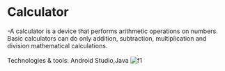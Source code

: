 # Calculator
-A calculator is a device that performs arithmetic operations on numbers. Basic calculators can do only addition, subtraction, multiplication and division mathematical calculations.
<br></br>
Technologies & tools: Android Studio,Java
![f1](https://user-images.githubusercontent.com/114807981/204653426-02a6d0dd-8c4c-4225-933e-0387aed344fb.png)
